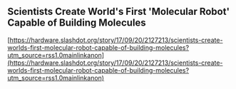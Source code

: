 ## Scientists Create World's First 'Molecular Robot' Capable of Building Molecules
  
  [https://hardware.slashdot.org/story/17/09/20/2127213/scientists-create-worlds-first-molecular-robot-capable-of-building-molecules?utm_source=rss1.0mainlinkanon](https://hardware.slashdot.org/story/17/09/20/2127213/scientists-create-worlds-first-molecular-robot-capable-of-building-molecules?utm_source=rss1.0mainlinkanon)